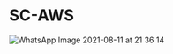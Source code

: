 # SC-AWS
![WhatsApp Image 2021-08-11 at 21 36 14](https://user-images.githubusercontent.com/80652704/129130541-396a02ca-f0af-4c3d-96b3-e253397189b4.jpeg)
